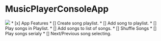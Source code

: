 # MusicPlayerConsoleApp
<img src="https://images.techhive.com/images/article/2017/03/google-play-music-100713684-large.jpg" />
* [x] App Features
  * [] Create song playlist.
  * [] Add song to playlist.
  * [] Play songs in Playlist.
  * [] Add songs to list of songs.
  * [] Shuffle Songs
  * [] Play songs serialy
  * [] Next/Previous song selecting.
